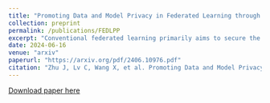 ```yaml
---
title: "Promoting Data and Model Privacy in Federated Learning through Quantized LoRA"
collection: preprint
permalink: /publications/FEDLPP
excerpt: "Conventional federated learning primarily aims to secure the privacy of data distributed across multiple edge devices, with the global model dispatched to edge devices for parameter updates during the learning process. However, the development of large language models (LLMs) requires substantial data and computational resources, rendering them valuable intellectual properties for their developers and owners. To establish a mechanism that protects both data and model privacy in a federated learning context, we introduce a method that just needs to distribute a quantized version of the model's parameters during training. This method enables accurate gradient estimations for parameter updates while preventing clients from accessing a model whose performance is comparable to the centrally hosted one. Moreover, we combine this quantization strategy with LoRA, a popular and parameter-efficient fine-tuning method, to significantly reduce communication costs in federated learning. The proposed framework, named \textsc{FedLPP}, successfully ensures both data and model privacy in the federated learning context. Additionally, the learned central model exhibits good generalization and can be trained in a resource-efficient manner."
date: 2024-06-16
venue: "arxiv"
paperurl: "https://arxiv.org/pdf/2406.10976.pdf"
citation: "Zhu J, Lv C, Wang X, et al. Promoting Data and Model Privacy in Federated Learning through Quantized LoRA[J]. arXiv preprint arXiv:2406.10976, 2024."
---
```


[Download paper here](https://arxiv.org/pdf/2406.10976.pdf)
